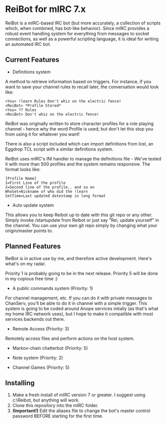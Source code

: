 ReiBot for mIRC 7.x
===================

ReiBot is a mIRC-based IRC bot (but more accurately, a collection of scripts which, when combined, has bot-like behavior). Since mIRC provides a robust event handling system for everything from messages to socket connections, as well as a powerful scripting language, it is ideal for writing an automated IRC bot.

Current Features
----------------

* Definitions system

A method to retrieve information based on triggers. For instance, if you want to save your channel rules to recall later, the conversation would look like:

    <You> !learn Rules Don't whiz on the electric fence!
    <ReiBot> *Profile Stored*
    <You> ?? Rules
    <ReiBot> Don't whiz on the electric fence!

ReiBot was originally written to store character profiles for a role playing channel - hence why the word Profile is used; but don't let this stop you from using it for whatever you want!

There is also a script included which can import definitions from Icel, an Eggdrop TCL script with a similar definitions system.

ReiBot uses mIRC's INI handler to manage the definitions file - We've tested it with more than 500 profiles and the system remains responsive. The format looks like:

    [Profile Name]
    1=First Line of the profile
    2=Second line of the profile.. and so on
    WhoSet=Nickname of who did the !learn
    SetTime=Last updated datestamp in long format


* Auto update system

This allows you to keep Reibot up to date with this git repo or any other. Simply invoke /startupdate from Reibot or just say "Rei, update yourself" in the channel.
You can use your own git repo simply by changing what your origin/master points to.

Planned Features
----------------

ReiBot is in active use by me, and therefore active development. Here's what's on my radar.

Priority 1 is probably going to be in the next release. Priority 5 will be done in my copious free time :)

* A public commands system (Priority: 1)

For channel management, etc. If you can do it with private messages to ChanServ, you'll be able to do it in channel with a simple trigger. This system is going to be coded around Anope services intially (as that's what my home IRC network uses), but I hope to make it compatible with most services backends out there.

* Remote Access (Priority: 3)

Remotely access files and perform actions on the host system.

* Markov-chain chatterbot (Priority: 5)

* Note system (Priority: 2)

* Channel Games (Priority: 5)

Installing
----------

1.  Make a fresh install of mIRC version 7 or greater. I suggest using c:\Reibot, but anything will work.
2.  Clone this repository into the mIRC folder.
3.  **(Important!)** Edit the aliases file to change the bot's master control password BEFORE starting for the first time.